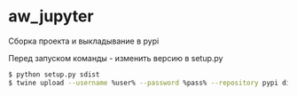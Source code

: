 # aw_jupyter

Сборка проекта и выкладывание в pypi

Перед запуском команды - изменить версию в setup.py

```sh
$ python setup.py sdist
$ twine upload --username %user% --password %pass% --repository pypi dist/*
```